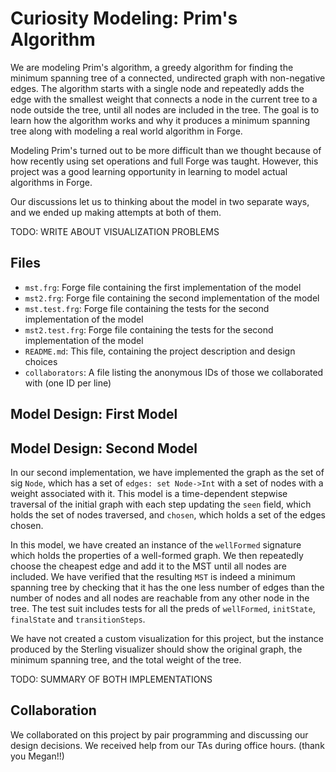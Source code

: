 # Curiosity Modeling: Prim's Algorithm

We are modeling Prim's algorithm, a greedy algorithm for finding the minimum spanning tree of a connected, undirected graph with non-negative edges. The algorithm starts with a single node and repeatedly adds the edge with the smallest weight that connects a node in the current tree to a node outside the tree, until all nodes are included in the tree. The goal is to learn how the algorithm works and why it produces a minimum spanning tree along with modeling a real world algorithm in Forge.

Modeling Prim's turned out to be more difficult than we thought because of how recently using set operations and full Forge was taught. However, this project was a good learning opportunity in learning to model actual algorithms in Forge.

Our discussions let us to thinking about the model in two separate ways, and we ended up making attempts at both of them.

TODO: WRITE ABOUT VISUALIZATION PROBLEMS

## Files

- `mst.frg`: Forge file containing the first implementation of the model
- `mst2.frg`: Forge file containing the second implementation of the model
- `mst.test.frg`: Forge file containing the tests for the second implementation of the model
- `mst2.test.frg`: Forge file containing the tests for the second implementation of the model
- `README.md`: This file, containing the project description and design choices
- `collaborators`: A file listing the anonymous IDs of those we collaborated with (one ID per line)


## Model Design: First Model

## Model Design: Second Model

In our second implementation, we have implemented the graph as the set of sig `Node`, which has a set of `edges: set Node->Int` with a set of nodes with a weight associated with it. This model is a time-dependent stepwise traversal of the initial graph with each step updating the `seen` field, which holds the set of nodes traversed, and `chosen`, which holds a set of the edges chosen.

In this model, we have created an instance of the `wellFormed` signature which holds the properties of a well-formed graph. We then repeatedly choose the cheapest edge and add it to the MST until all nodes are included. We have verified that the resulting `MST` is indeed a minimum spanning tree by checking that it has the one less number of edges than the number of nodes and all nodes are reachable from any other node in the tree. The test suit includes tests for all the preds of `wellFormed`, `initState`, `finalState` and `transitionSteps`.

We have not created a custom visualization for this project, but the instance produced by the Sterling visualizer should show the original graph, the minimum spanning tree, and the total weight of the tree.


TODO: SUMMARY OF BOTH IMPLEMENTATIONS

## Collaboration

We collaborated on this project by pair programming and discussing our design decisions. We received help from our TAs during office hours. (thank you Megan!!)
